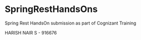 # SpringRestHandsOns
Spring Rest HandsOn submission as part of Cognizant Training



HARISH NAIR S - 916676
